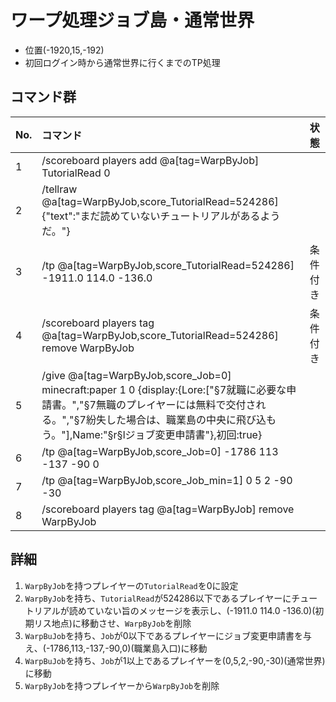# ワープ処理ジョブ島・通常世界

- 位置(-1920,15,-192)
- 初回ログイン時から通常世界に行くまでのTP処理

## コマンド群

|No.|コマンド|状態|
|:-|:-|:-|
|1|/scoreboard players add @a[tag=WarpByJob] TutorialRead 0|
|2|/tellraw @a[tag=WarpByJob,score_TutorialRead=524286] {"text":"まだ読めていないチュートリアルがあるようだ。"}|
|3|/tp @a[tag=WarpByJob,score_TutorialRead=524286] -1911.0 114.0 -136.0|条件付き|
|4|/scoreboard players tag @a[tag=WarpByJob,score_TutorialRead=524286] remove WarpByJob|条件付き|
|5|/give @a[tag=WarpByJob,score_Job=0] minecraft:paper 1 0 {display:{Lore:["§7就職に必要な申請書。","§7無職のプレイヤーには無料で交付される。","§7紛失した場合は、職業島の中央に飛び込もう。"],Name:"§r§lジョブ変更申請書"},初回:true}|
|6|/tp @a[tag=WarpByJob,score_Job=0] -1786 113 -137 -90 0|
|7|/tp @a[tag=WarpByJob,score_Job_min=1] 0 5 2 -90 -30|
|8|/scoreboard players tag @a[tag=WarpByJob] remove WarpByJob|

## 詳細

1. `WarpByJob`を持つプレイヤーの`TutorialRead`を0に設定
2. `WarpByJob`を持ち、`TutorialRead`が524286以下であるプレイヤーにチュートリアルが読めていない旨のメッセージを表示し、(-1911.0 114.0 -136.0)(初期リス地点)に移動させ、`WarpByJob`を削除
3. `WarpBuJob`を持ち、`Job`が0以下であるプレイヤーにジョブ変更申請書を与え、(-1786,113,-137,-90,0)(職業島入口)に移動
4. `WarpBuJob`を持ち、`Job`が1以上であるプレイヤーを(0,5,2,-90,-30)(通常世界)に移動
5. `WarpByJob`を持つプレイヤーから`WarpByJob`を削除

[CommonGM]:/TUSB_Analysis/entity/TUSB_Analysis_Entity.html
[エンダーマイト]:/TUSB_Analysis/entity/TUSB_Analysis_Entity.html
[SystemKeeper]:/TUSB_Analysis/entity/TUSB_Analysis_Entity.html
[地下世界]:/TUSB_Analysis/entity/TUSB_Analysis_Entity.html
[クラウディア]:/TUSB_Analysis/entity/TUSB_Analysis_Entity.html
[テーブルマウンテン]:/TUSB_Analysis/entity/TUSB_Analysis_Entity.html
[ガリバーランド]:/TUSB_Analysis/entity/TUSB_Analysis_Entity.html
[トカルトコルデ]:/TUSB_Analysis/entity/TUSB_Analysis_Entity.html
[お試しセットの印玉]:/TUSB_Analysis/entity/TUSB_Analysis_Item.html
[ViewPoint(仮)]:/TUSB_Analysis/entity/TUSB_Analysis_Entity.html
[秒針]:/TUSB_Analysis/entity/TUSB_Analysis_Entity.html
[分針]:/TUSB_Analysis/entity/TUSB_Analysis_Entity.html
[時針]:/TUSB_Analysis/entity/TUSB_Analysis_Entity.html

[jobSave]:/TUSB_Analysis/others/TUSB_Analysis_Data.html
[jobLoad]:/TUSB_Analysis/others/TUSB_Analysis_Data.html

[お試しセットの印玉]:/TUSB_Analysis/others/TUSB_Analysis_Item.html

[メインクロック開始時リセットするもの]:/TUSB_Analysis/command/reset.html
[初回ログイン時処理]:/TUSB_Analysis/command/firstLoginProcessing.html
[ログイン時処理]:/TUSB_Analysis/command/loginProcessing.html
[ジョブチェンジ先判定]:/TUSB_Analysis/command/jobChangeJudgement.html
[ジョブセーブ]:/TUSB_Analysis/command/jobSave.html
[ジョブロード]:/TUSB_Analysis/command/jobLoad.html
[ステータス表示]:/TUSB_Analysis/command/statusDisplay.html
[攻略率表示]:/TUSB_Analysis/command/conquerDisplay.html
[ワープ処理ジョブ島・通常世界]:/TUSB_Analysis/command/warpProcessing.html
[KeepInventory確認]:/TUSB_Analysis/command/keepInventoryCheck.html
[満腹度修正]:/TUSB_Analysis/command/satietyFix.html
[経験値取得処理]:/TUSB_Analysis/command/expProcessing.html
[レベルアップ処理]:/TUSB_Analysis/command/levelupProcessing.html
[最大HP調整処理]:/TUSB_Analysis/command/hpFix.html
[難易度調整]:/TUSB_Analysis/command/difficultyAdjustment.html
[島攻略処理]:/TUSB_Analysis/command/conquerProcessing.html
[習得スキル取得]:/TUSB_Analysis/command/skillAcquisition.html
[時計島]:/TUSB_Analysis/command/clockIslandProcessing.html
[マクラウェル内部]:/TUSB_Analysis/command/insideMcLawell.html
[スコアボードの設定]:/TUSB_Analysis/command/setScoreboard.html
[メインクロック処理]:/TUSB_Analysis/command/mainclockProcessing.html
[SystemKeeper処理]:/TUSB_Analysis/command/systemKeeperProcessing.html
[かまど再設定]:/TUSB_Analysis/command/furnaceProcessing.html
[毎tick必ず最初に実行したいコマンド群]:/TUSB_Analysis/command/runFirst.html
[エリア侵入記録]:/TUSB_Analysis/command/areaRecord.html
